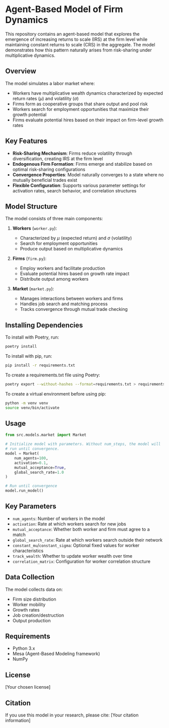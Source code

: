 # Agent-Based Model of Firm Dynamics

This repository contains an agent-based model that explores the emergence of increasing returns to scale (IRS) at the firm level while maintaining constant returns to scale (CRS) in the aggregate. The model demonstrates how this pattern naturally arises from risk-sharing under multiplicative dynamics.

## Overview

The model simulates a labor market where:
- Workers have multiplicative wealth dynamics characterized by expected return rates ($\mu$) and volatility ($\sigma$)
- Firms form as cooperative groups that share output and pool risk
- Workers search for employment opportunities that maximize their growth potential
- Firms evaluate potential hires based on their impact on firm-level growth rates

## Key Features

- **Risk-Sharing Mechanism**: Firms reduce volatility through diversification, creating IRS at the firm level
- **Endogenous Firm Formation**: Firms emerge and stabilize based on optimal risk-sharing configurations
- **Convergence Properties**: Model naturally converges to a state where no mutually beneficial trades exist
- **Flexible Configuration**: Supports various parameter settings for activation rates, search behavior, and correlation structures

## Model Structure

The model consists of three main components:

1. **Workers** (`worker.py`):
   - Characterized by $\mu$ (expected return) and $\sigma$ (volatility)
   - Search for employment opportunities
   - Produce output based on multiplicative dynamics

2. **Firms** (`firm.py`):
   - Employ workers and facilitate production
   - Evaluate potential hires based on growth rate impact
   - Distribute output among workers

3. **Market** (`market.py`):
   - Manages interactions between workers and firms
   - Handles job search and matching process
   - Tracks convergence through mutual trade checking

## Installing Dependencies

To install with Poetry, run:

```bash
poetry install
```

To install with pip, run:

```bash
pip install -r requirements.txt
```

To create a requirements.txt file using Poetry:

```bash
poetry export --without-hashes --format=requirements.txt > requirements.txt
```

To create a virtual environment before using pip:

```bash
python -m venv venv
source venv/bin/activate
```

## Usage

```python
from src.models.market import Market

# Initialize model with parameters. Without num_steps, the model will
# run until convergence.
model = Market(
    num_agents=100,
    activation=0.1,
    mutual_acceptance=True,
    global_search_rate=1.0
)

# Run until convergence
model.run_model()
```

## Key Parameters

- `num_agents`: Number of workers in the model
- `activation`: Rate at which workers search for new jobs
- `mutual_acceptance`: Whether both worker and firm must agree to a match
- `global_search_rate`: Rate at which workers search outside their network
- `constant_mu`/`constant_sigma`: Optional fixed values for worker characteristics
- `track_wealth`: Whether to update worker wealth over time
- `correlation_matrix`: Configuration for worker correlation structure

## Data Collection

The model collects data on:
- Firm size distribution
- Worker mobility
- Growth rates
- Job creation/destruction
- Output production

## Requirements

- Python 3.x
- Mesa (Agent-Based Modeling framework)
- NumPy

## License

[Your chosen license]

## Citation

If you use this model in your research, please cite:
[Your citation information]
